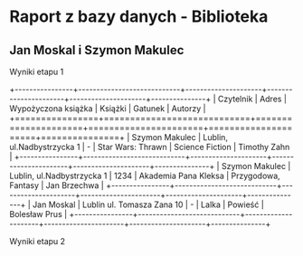 # Raport z bazy danych - Biblioteka

## Jan Moskal i Szymon Makulec

Wyniki etapu 1

+----------------+----------------------------+---------------------+----------------------+---------------------+---------------+
| Czytelnik      | Adres                      | Wypożyczona książka | Książki              | Gatunek             | Autorzy       |
+================+============================+=====================+======================+=====================+===============+
| Szymon Makulec | Lublin, ul.Nadbystrzycka 1 | \-                  | Star Wars: Thrawn    | Science Fiction     | Timothy Zahn  |
+----------------+----------------------------+---------------------+----------------------+---------------------+---------------+
| Szymon Makulec | Lublin, ul.Nadbystrzycka 1 | 1234                | Akademia Pana Kleksa | Przygodowa, Fantasy | Jan Brzechwa  |
+----------------+----------------------------+---------------------+----------------------+---------------------+---------------+
| Jan Moskal     | Lublin ul. Tomasza Zana 10 | \-                  | Lalka                | Powieść             | Bolesław Prus |
+----------------+----------------------------+---------------------+----------------------+---------------------+---------------+

Wyniki etapu 2
